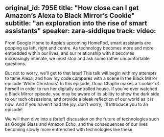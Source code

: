original_id: 795E
title: "How close can I get Amazon’s Alexa to Black Mirror’s Cookie"
subtitle: "an exploration into the rise of smart assistants"
speaker: zara-siddique
track: 
video:
---
From Google Home to Apple’s upcoming HomePod, smart assistants are popping up left, right and centre. As technology becomes more and more embedded within our lives, and our relationship with it becomes increasingly intimate, we must stop and ask some rather uncomfortable questions.

But not to worry, we’ll get to that later! This talk will begin with my attempts to tame Alexa, and how my code compares with a scene in the Black Mirror episode ‘White Christmas’. In this episode, Oona Chaplin makes a ‘cookie’ of herself in order to run her digitally controlled house. If you’ve ever watched a Black Mirror episode, you may be aware of its ability to show the dark side to our tech obsessions, and provide a bleak reflection of our world as it is now. And if you haven’t had the joy, don’t worry, I’ll introduce you to an episode!

We will then dive into a (brief) discussion on the future of technologies such as Google Glass and Amazon Echo, and the consequences of our lives becoming slowly more entrenched with technologies like these.